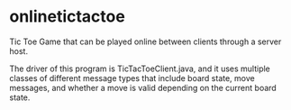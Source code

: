 # onlinetictactoe
Tic Toe Game that can be played online between clients through a server host. 

The driver of this program is TicTacToeClient.java, and it uses multiple classes of different message types that include board state,
move messages, and whether a move is valid depending on the current board state. 


